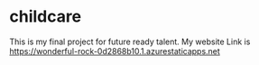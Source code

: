 # childcare
This is my final project for future ready talent.
My website Link is https://wonderful-rock-0d2868b10.1.azurestaticapps.net

